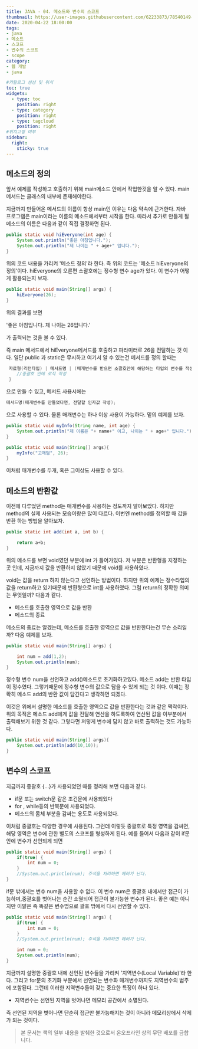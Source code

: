 ```yaml
---
title: JAVA - 04. 메소드와 변수의 스코프
thumbnail: https://user-images.githubusercontent.com/62233873/78540149-aa58da80-782e-11ea-9754-33ae5e40ec43.jpg
date: 2020-04-22 18:00:00
tags: 
- java
- 메소드
- 스코프
- 변수의 스코프
- scope
category:
- 웹 개발
- java

#카탈로그 생성 및 위치
toc: true
widgets:
  - type: toc
    position: right
  - type: category
    position: right
  - type: tagcloud
    position: right
#위치고정 여부
sidebar:
  right:
    sticky: true
---
```


## 메소드의 정의
앞서 예제를 작성하고 호출하기 위해 main메소드 안에서 작업한것을 알 수 있다. main메서드는 클래스의 내부에 존재해야한다.

지금까지 만들어온 메서드의 이름이 항상 main인 이유는 다음 약속에 근거한다. <!-- more --> 자바 프로그램은 main이라는 이름의 메소드에서부터 시작을 한다. 따라서 추가로 만들게 될 메소드의 이름은 다음과 같이 직접 결정하면 된다.

```java
public static void hiEveryone(int age) {
    System.out.println("좋은 아침입니다.");
    System.out.println("제 나이는 " + age+" 입니다.");
}
```
위의 코드 내용을 가리켜 '메소드 정의'라 한다. 즉 위의 코드는 '메소드 hiEveryone의 정의'이다. hiEveryone의 오른편 소괄호에는 정수형 변수 age가 있다. 이 변수가 어떻게 활용되는지 보자. 

```java
public static void main(String[] args) {
    hiEveryone(26);	
}
```
위의 결과를 보면 

'좋은 아침입니다. 제 나이는 26입니다.'

가 출력되는 것을 볼 수 있다.

즉 main 메서드에서 hiEveryone메서드를 호출하고 파라미터로 26을 전달하는 것 이다. 일단 public 과 static은 무시하고  여기서 알 수 있는건 메서드를 정의 할때는
```java
 자료형(리턴타입) | 메서드명 | (매개변수를 받으면 소괄호안에 해당하는 타입의 변수를 작성){
 	//중괄호 안에 로직 작성
 }
```
으로 만들 수 있고, 메서드 사용시에는 
```java
메서드명(매개변수를 만들었다면, 전달할 인자값 작성);
```
으로 사용할 수 있다. 물론 매개변수는 하나 이상 사용이 가능하다. 밑의 예제를 보자.
```java
public static void myInfo(String name, int age) {
    System.out.println("제 이름은 "+ name+" 이고, 나이는 " + age+" 입니다.");
}

public static void main(String[] args){
    myInfo("고재범", 26);
}
```
이처럼 매개변수를 두개, 혹은 그이상도 사용할 수 있다.

## 메소드의 반환값
이전에 다루었던 method는 매개변수를 사용하는 정도까지 알아보았다. 하지만 method의 실제 사용되는 모습이랑은 많이 다르다. 이번엔 method를 정의할 때 값을 반환 하는 방법을 알아보자.
```java
public static int add(int a, int b) {

    return a+b;
}
```
위의 메소드를 보면 void였던 부분에 int 가 들어가있다. 저 부분은 반환형을 지정하는 곳 인데, 지금까지 값을 반환하지 않았기 때문에 void를 사용하였다. 

void는 값을 return 하지 않는다고 선언하는 방법이다. 하지만 위의 예제는 정수타입의 값을 return하고 있기때문에 반환형으로 int를 사용하였다. 그럼 return의 정확한 의미는 무엇일까? 다음과 같다.
- 메소드를 호출한 영역으로 값을 반환
- 메소드의 종료

메소드의 종료는 알겠는데, 메소드를 호출한 영역으로 값을 반환한다는건 무슨 소리일까? 다음 예제를 보자.
```java
public static void main(String[] args) {

    int num = add(1,2);
    System.out.println(num);
}
```
정수형 변수 num을 선언하고 add()메소드로 초기화하고있다. 메소드 add는 반환 타입이 정수였다. 그렇기때문에 정수형 변수의 값으로 담을 수 있게 되는 것 이다. 이때는 정확히 메소드 add의 반환 값이 담긴다고 생각하면 되겠다.

이것은 위에서 설명한 메소드를 호출한 영역으로 값을 반환한다는 것과 같은 맥락이다. 위의 목적은 메소드 add에게 값을 전달해 연산을 하도록하여 연산된 값을 이부분에서 출력해보기 위한 것 같다. 그렇다면 저렇게 변수에 담지 않고 바로 출력하는 것도 가능하다.
```java
public static void main(String[] args){
    System.out.println(add(10,10));
}
```

## 변수의 스코프
지금까지 중괄호 {...}가 사용되었던 때를 정리해 보면 다음과 같다.
- if문 또는 switch문 같은 조건문에 사용되었다
- for , while등의 반복문에 사용되었다.
- 메소드의 몸체 부분을 감싸는 용도로 사용되었다. 

이처럼 중괄호는 다양한 경우에 사용된다. 그런데 이렇듯 중괄호로 특정 영역을 감싸면, 해당 영역은 변수에 관한 별도의 스코프를 형성하게 된다. 예를 들어서 다음과 같이 if문 안에 변수가 선언되게 되면
```java
public static void main(String[] args) {
    if(true) {
        int num = 0;
    }
    //System.out.println(num); 주석을 처리하면 에러가 난다.
}
```
if문 밖에서는 변수 num을 사용할 수 없다. 이 변수 num은 중괄호 내에서만 접근이 가능하며,중괄호를 벗어나는 순간 소멸되어 접근이 불가능한 변수가 된다. 좋은 예는 아니지만 이말은 즉 똑같은 변수명으로 괄호 밖에서 다시 선언할 수 있다.
```java
public static void main(String[] args) {
    if(true) {
        int num = 0;
    }
    //System.out.println(num); 주석을 처리하면 에러가 난다.

    int num = 0;
    System.out.println(num);
}
```
지금까지 설명한 중괄호 내에 선언된 변수들을 가리켜 '지역변수(Local Variable)'라 한다. 그리고 for문의 초기화 부분에서 선언되는 변수화 매개변수까지도 지역변수의 범주에 포함된다. 그런데 이러한 지역변수들이 갖는 중요한 특징이 하나 있다.

- 지역변수는 선언된 지역을 벗어나면 메모리 공간에서 소멸된다.

즉 선언된 지역을 벗어나면 단순히 접근만 불가능해지는 것이 아니라 메모리상에서 삭제가 되는 것이다.

> 본 문서는 책의 일부 내용을 발췌한 것으로서 온오프라인 상의 무단 배포를 금합니다.
